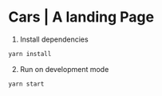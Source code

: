 # Cars | A landing Page

1. Install dependencies

```bash
yarn install
```

2. Run on development mode

```bash
yarn start
```
